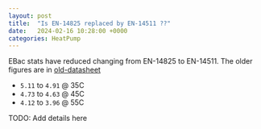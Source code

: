 ```yaml
---
layout: post
title:  "Is EN-14825 replaced by EN-14511 ??"
date:   2024-02-16 10:28:00 +0000
categories: HeatPump
---
```


EBac stats have reduced changing from EN-14825 to EN-14511. The older figures are in [old-datasheet](https://ebac-serverless.files.svdcdn.com/production/default/EBA%E2%80%A2230341_AIR-SOURCE-HEAT-PUMP-E-BROCHURE_HOT-WATER-CYLINDER.pdf?dm=1695277753) 
  - `5.11` to `4.91` @ 35C
  - `4.73` to `4.63` @ 45C
  - `4.12` to `3.96` @ 55C 
 


TODO: Add details here